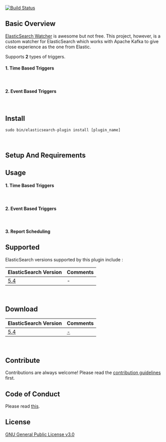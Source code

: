 [![Build Status](https://travis-ci.org/malike/elasticsearch-kafka-watch.svg?branch=master)](https://travis-ci.org/malike/elasticsearch-kafka-watch)

## Basic Overview

[ElasticSearch Watcher](https://www.elastic.co/products/x-pack/alerting) is awesome but not free.
This project, however, is a custom watcher for ElasticSearch which works with Apache Kafka to give close experience as the one from Elastic.

Supports **2** types of triggers.

#### 1. Time Based Triggers
<br>

#### 2. Event Based Triggers

<br>

## Install

``sudo bin/elasticsearch-plugin install [plugin_name] ``

<br>


## Setup And Requirements


## Usage

#### 1. Time Based Triggers
<br>

#### 2. Event Based Triggers

<br>

#### 3. Report Scheduling

## Supported

ElasticSearch versions supported by this plugin include :

| ElasticSearch Version | Comments |
| --------------------- | -------- |
| [5.4](https://artifacts.elastic.co/downloads/elasticsearch/elasticsearch-5.4.0.zip)               | -   |

<p>&nbsp;</p>

## Download

| ElasticSearch Version | Comments |
| --------------------- | -------- |
| [5.4](https://artifacts.elastic.co/downloads/elasticsearch/elasticsearch-5.4.0.zip)               | [-]()  |

<p>&nbsp;</p>

## Contribute

Contributions are always welcome!
Please read the [contribution guidelines](CONTRIBUTING.md) first.

## Code of Conduct

Please read [this](CODE_OF_CONDUCT.md).

## License

[GNU General Public License v3.0](https://github.com/malike/elasticsearch-kafka-watch/blob/master/LICENSE)








